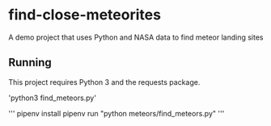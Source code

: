# find-close-meteorites
A demo project that uses Python and NASA data to find meteor landing sites

## Running

This project requires Python 3 and the requests package.

'python3 find_meteors.py'

'''
pipenv install
pipenv run "python meteors/find_meteors.py"
'''
